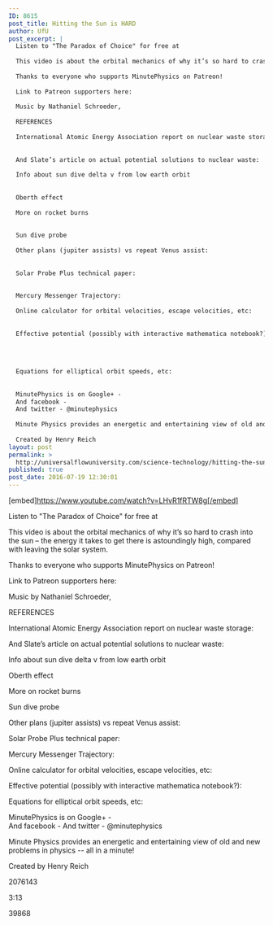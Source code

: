 ```yaml
---
ID: 8615
post_title: Hitting the Sun is HARD
author: UfU
post_excerpt: |
  Listen to "The Paradox of Choice" for free at
  
  This video is about the orbital mechanics of why it’s so hard to crash into the sun – the energy it takes to get there is astoundingly high, compared with leaving the solar system.
  
  Thanks to everyone who supports MinutePhysics on Patreon!
  
  Link to Patreon supporters here:
  
  Music by Nathaniel Schroeder,
  
  REFERENCES
  
  International Atomic Energy Association report on nuclear waste storage:
  
  
  And Slate’s article on actual potential solutions to nuclear waste:
  
  Info about sun dive delta v from low earth orbit
  
  
  Oberth effect
  
  More on rocket burns
  
  
  Sun dive probe
  
  Other plans (jupiter assists) vs repeat Venus assist:
  
  
  Solar Probe Plus technical paper:
  
  
  Mercury Messenger Trajectory:
  
  Online calculator for orbital velocities, escape velocities, etc:
  
  
  Effective potential (possibly with interactive mathematica notebook?):
  
  
  
  
  Equations for elliptical orbit speeds, etc:
  
  
  MinutePhysics is on Google+ -
  And facebook -
  And twitter - @minutephysics
  
  Minute Physics provides an energetic and entertaining view of old and new problems in physics -- all in a minute!
  
  Created by Henry Reich
layout: post
permalink: >
  http://universalflowuniversity.com/science-technology/hitting-the-sun-is-hard/
published: true
post_date: 2016-07-19 12:30:01
---
```

[embed]https://www.youtube.com/watch?v=LHvR1fRTW8g[/embed]<br>
<p>Listen to "The Paradox of Choice" for free at 

This video is about the orbital mechanics of why it’s so hard to crash into the sun – the energy it takes to get there is astoundingly high, compared with leaving the solar system.

Thanks to everyone who supports MinutePhysics on Patreon! 

Link to Patreon supporters here: 

Music by Nathaniel Schroeder, 

REFERENCES

International Atomic Energy Association report on nuclear waste storage:


And Slate’s article on actual potential solutions to nuclear waste: 

Info about sun dive delta v from low earth orbit


Oberth effect

More on rocket burns


Sun dive probe

Other plans (jupiter assists) vs repeat Venus assist:


Solar Probe Plus technical paper:


Mercury Messenger Trajectory: 

Online calculator for orbital velocities, escape velocities, etc:


Effective potential (possibly with interactive mathematica notebook?):




Equations for elliptical orbit speeds, etc:


MinutePhysics is on Google+ -  
And facebook - 
And twitter - @minutephysics

Minute Physics provides an energetic and entertaining view of old and new problems in physics -- all in a minute!

Created by Henry Reich</p>
<p>2076143</p>
<p>3:13</p>
<p>39868</p>
<br></br>